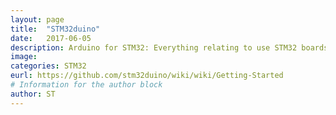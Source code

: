```yaml
---
layout: page
title:  "STM32duino"
date:   2017-06-05 
description: Arduino for STM32: Everything relating to use STM32 boards with Arduino IDE
image: 
categories: STM32
eurl: https://github.com/stm32duino/wiki/wiki/Getting-Started
# Information for the author block
author: ST
---
```

